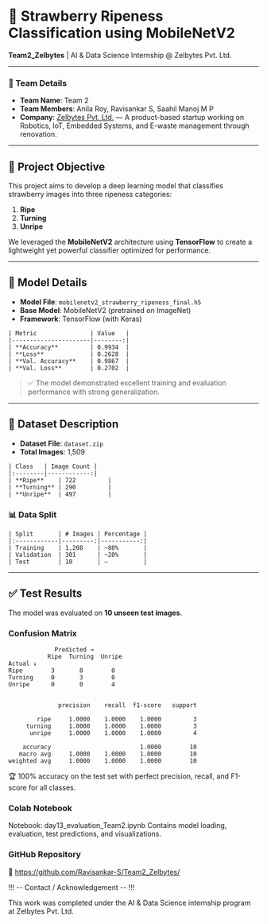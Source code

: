 # 🍓 Strawberry Ripeness Classification using MobileNetV2  
**Team2_Zelbytes** | AI & Data Science Internship @ Zelbytes Pvt. Ltd.

---

### 👥 Team Details
- **Team Name**: Team 2  
- **Team Members**: Anila Roy, Ravisankar S, Saahil Manoj M P  
- **Company**: [Zelbytes Pvt. Ltd.](https://zelbytes.com) — A product-based startup working on Robotics, IoT, Embedded Systems, and E-waste management through renovation.

---

## 🎯 Project Objective
This project aims to develop a deep learning model that classifies strawberry images into three ripeness categories:
1. **Ripe**  
2. **Turning**  
3. **Unripe**  

We leveraged the **MobileNetV2** architecture using **TensorFlow** to create a lightweight yet powerful classifier optimized for performance.

---

## 🧠 Model Details
- **Model File**: `mobilenetv2_strawberry_ripeness_final.h5`  
- **Base Model**: MobileNetV2 (pretrained on ImageNet)  
- **Framework**: TensorFlow (with Keras)  

```text
| Metric               | Value   |
|----------------------|--------:|
| **Accuracy**         | 0.9934  |
| **Loss**             | 0.2628  |
| **Val. Accuracy**    | 0.9867  |
| **Val. Loss**        | 0.2702  |
```
> ✅ The model demonstrated excellent training and evaluation performance with strong generalization.

---

## 📂 Dataset Description
- **Dataset File**: `dataset.zip`  
- **Total Images**: 1,509  

```text
| Class   | Image Count |
|:--------|------------:|
| **Ripe**    | 722         |
| **Turning** | 290         |
| **Unripe**  | 497         |
```
### 📊 Data Split
```text
| Split       | # Images | Percentage |
|:------------|---------:|-----------:|
| Training    | 1,208    | ~80%       |
| Validation  | 301      | ~20%       |
| Test        | 10       | —          |
```
---

## ✅ Test Results
The model was evaluated on **10 unseen test images**.

### Confusion Matrix
```text
             Predicted →
           Ripe  Turning  Unripe
Actual ↓
Ripe        3       0        0
Turning     0       3        0
Unripe      0       0        4


              precision    recall  f1-score   support

        ripe     1.0000    1.0000    1.0000         3
     turning     1.0000    1.0000    1.0000         3
      unripe     1.0000    1.0000    1.0000         4

    accuracy                         1.0000        10
   macro avg     1.0000    1.0000    1.0000        10
weighted avg     1.0000    1.0000    1.0000        10
```
🏆 100% accuracy on the test set with perfect precision, recall, and F1-score for all classes.

### Colab Notebook 

Notebook: day13_evaluation_Team2.ipynb
Contains model loading, evaluation, test predictions, and visualizations.

### GitHub Repository
🔗 https://github.com/Ravisankar-S/Team2_Zelbytes/


!!! -- Contact / Acknowledgement -- !!!

This work was completed under the AI & Data Science internship program at Zelbytes Pvt. Ltd.
